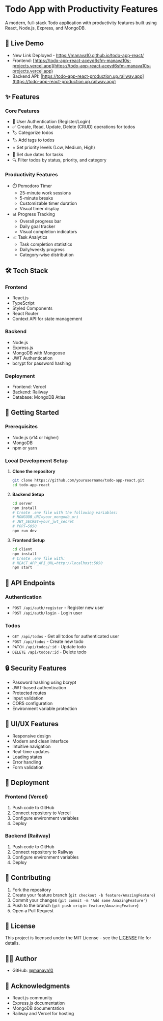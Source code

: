 # Todo App with Productivity Features

A modern, full-stack Todo application with productivity features built using React, Node.js, Express, and MongoDB.

## 🌟 Live Demo
- New Link Deployed - https://manava10.github.io/todo-app-react/
- Frontend: [https://todo-app-react-aceyd6sfm-manava10s-projects.vercel.app](https://todo-app-react-aceyd6sfm-manava10s-projects.vercel.app)
- Backend API: [https://todo-app-react-production.up.railway.app](https://todo-app-react-production.up.railway.app)

## ✨ Features

### Core Features
- 🔐 User Authentication (Register/Login)
- ✅ Create, Read, Update, Delete (CRUD) operations for todos
- 🏷️ Categorize todos
- 🏷️ Add tags to todos
- ⭐ Set priority levels (Low, Medium, High)
- 📅 Set due dates for tasks
- 🔍 Filter todos by status, priority, and category

### Productivity Features
- ⏱️ Pomodoro Timer
  - 25-minute work sessions
  - 5-minute breaks
  - Customizable timer duration
  - Visual timer display
- 📊 Progress Tracking
  - Overall progress bar
  - Daily goal tracker
  - Visual completion indicators
- 📈 Task Analytics
  - Task completion statistics
  - Daily/weekly progress
  - Category-wise distribution

## 🛠️ Tech Stack

### Frontend
- React.js
- TypeScript
- Styled Components
- React Router
- Context API for state management

### Backend
- Node.js
- Express.js
- MongoDB with Mongoose
- JWT Authentication
- bcrypt for password hashing

### Deployment
- Frontend: Vercel
- Backend: Railway
- Database: MongoDB Atlas

## 🚀 Getting Started

### Prerequisites
- Node.js (v14 or higher)
- MongoDB
- npm or yarn

### Local Development Setup

1. **Clone the repository**
   ```bash
   git clone https://github.com/yourusername/todo-app-react.git
   cd todo-app-react
   ```

2. **Backend Setup**
   ```bash
   cd server
   npm install
   # Create .env file with the following variables:
   # MONGODB_URI=your_mongodb_uri
   # JWT_SECRET=your_jwt_secret
   # PORT=5050
   npm run dev
   ```

3. **Frontend Setup**
   ```bash
   cd client
   npm install
   # Create .env file with:
   # REACT_APP_API_URL=http://localhost:5050
   npm start
   ```

## 📝 API Endpoints

### Authentication
- `POST /api/auth/register` - Register new user
- `POST /api/auth/login` - Login user

### Todos
- `GET /api/todos` - Get all todos for authenticated user
- `POST /api/todos` - Create new todo
- `PATCH /api/todos/:id` - Update todo
- `DELETE /api/todos/:id` - Delete todo

## 🔒 Security Features
- Password hashing using bcrypt
- JWT-based authentication
- Protected routes
- Input validation
- CORS configuration
- Environment variable protection

## 🎨 UI/UX Features
- Responsive design
- Modern and clean interface
- Intuitive navigation
- Real-time updates
- Loading states
- Error handling
- Form validation

## 🚀 Deployment

### Frontend (Vercel)
1. Push code to GitHub
2. Connect repository to Vercel
3. Configure environment variables
4. Deploy

### Backend (Railway)
1. Push code to GitHub
2. Connect repository to Railway
3. Configure environment variables
4. Deploy

## 🤝 Contributing
1. Fork the repository
2. Create your feature branch (`git checkout -b feature/AmazingFeature`)
3. Commit your changes (`git commit -m 'Add some AmazingFeature'`)
4. Push to the branch (`git push origin feature/AmazingFeature`)
5. Open a Pull Request

## 📄 License
This project is licensed under the MIT License - see the [LICENSE](LICENSE) file for details.

## 👨‍💻 Author
- GitHub: [@manava10](https://github.com/manava10)

## 🙏 Acknowledgments
- React.js community
- Express.js documentation
- MongoDB documentation
- Railway and Vercel for hosting 
